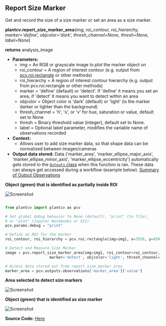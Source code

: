 ## Report Size Marker

Get and record the size of a size marker or set an area as a size marker.

**plantcv.report_size_marker_area**(*img, roi_contour, roi_hierarchy, marker='define', objcolor='dark', thresh_channel=None,
                            thresh=None, label=None*)

**returns** analysis_image

- **Parameters:**
    - img             = An RGB or grayscale image to plot the marker object on
    - roi_contour     = A region of interest contour (e.g. output from [pcv.roi.rectangle](roi_rectangle.md) or other methods)
    - roi_hierarchy   = A region of interest contour hierarchy (e.g. output from pcv.roi.rectangle or other methods)
    - marker          = 'define' (default) or 'detect'. If 'define' it means you set an area, if 'detect' it means you want to
                         detect within an area
    - objcolor        = Object color is 'dark' (default) or 'light' (is the marker darker or lighter than the background)
    - thresh_channel  = 'h', 's', or 'v' for hue, saturation or value, default set to None
    - thresh          = Binary threshold value (integer), default set to None.
    - label           =  Optional label parameter, modifies the variable name of observations recorded
- **Context:**
    - Allows user to add size marker data, so that shape data can be normalized between images/cameras
- **Output data stored:** Data ('marker_area', 'marker_ellipse_major_axis', 'marker_ellipse_minor_axis', 'marker_ellipse_eccentricity') 
    automatically gets stored to the 
    [`Outputs` class](outputs.md) when this function is ran. 
    These data can always get accessed during a workflow (example below). [Summary of Output Observations](output_measurements.md#summary-of-output-observations)

**Object (green) that is identified as partially inside ROI**

![Screenshot](img/documentation_images/report_size_marker/seed-image.jpg)


```python

from plantcv import plantcv as pcv

# Set global debug behavior to None (default), "print" (to file), 
# or "plot" (Jupyter Notebooks or X11)
pcv.params.debug = "print"

# Define an ROI for the marker
roi_contour, roi_hierarchy = pcv.roi.rectangle(img=img1, x=3550, y=850, h=500, w=500)

# Detect and Measure Size Marker
image = pcv.report_size_marker_area(img=img1, roi_contour=roi_contour, roi_hierarchy=roi_hierarchy, 
                    marker='detect', objcolor='light', thresh_channel='s', thresh=120, label=None)

# Access data stored out from report_size_marker_area
marker_area = pcv.outputs.observations['marker_area']['value']

```

**Area selected to detect size markers**

![Screenshot](img/documentation_images/report_size_marker/15_marker_roi.jpg)

**Object (green) that is identified as size marker**

![Screenshot](img/documentation_images/report_size_marker/21_marker_shape.jpg)

**Source Code:** [Here](https://github.com/danforthcenter/plantcv/blob/master/plantcv/plantcv/report_size_marker_area.py)
